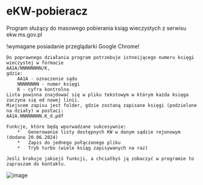 # eKW-pobieracz
Program służący do masowego pobierania ksiąg wieczystych z serwisu ekw.ms.gov.pl

!wymagane posiadanie przeglądarki Google Chrome!

	Do poprawnego działania program potrzebuje istneijącego numeru księgi wieczystej w formacie 
 	AA1A/NNNNNNNN/K, 
	gdzie:
		AA1A - oznaczenie sądu
		NNNNNNNN - numer księgi
		K - cyfra kontrolna
	Lista powinna znajdować się w pliku tekstowym w którym każda księga zaczyna się od nowej linii.
	Miejscem zapisu jest folder, gdzie zostaną zapisane księgi (podzielone na działy) w postaci: 
 	AA1A.NNNNNNNN.K_d.pdf
	
	Funkcje, które będą wporwadzane sukcesywnie:
		*	Generowanie listy dostępnych KW w danym sądzie rejonowym (dodano 20.06.2024)
		*	Zapis do jednego połączonego pliku
		*	Tryb turbo (wiele ksiąg zapisywanych na raz)
		
	Jeśli brakuje jakiejś funkcji, a chciałbyś ją zobaczyć w programie to zapraszam do kontaktu.
![image](https://github.com/Rzezimioszek/eKW-pobieracz/assets/105981729/a22d714a-8970-4b19-a0a7-cf535de1c79b)
